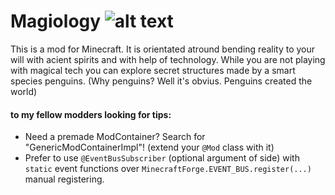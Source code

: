 # Magiology ![alt text][logo]
This is a mod for Minecraft.
It is orientated atround bending reality to your will with acient spirits and with help of technology.
While you are not playing with magical tech you can explore secret structures made by a smart species penguins. (Why penguins? Well it's obvius. Penguins created the world)


#### to my fellow modders looking for tips:
* Need a premade ModContainer? Search for "GenericModContainerImpl"! (extend your ```@Mod``` class with it)
* Prefer to use ```@EventBusSubscriber``` (optional argument of side) with ```static``` event functions over ```MinecraftForge.EVENT_BUS.register(...)``` manual registering. 

[logo]: http://i.imgur.com/lPdrDdJ.png "Magiology logo"
